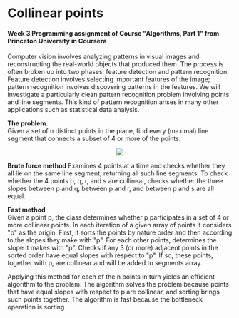 Collinear points
===================
#### Week 3 Programming assignment of Course "Algorithms, Part 1" from Princeton University in Coursera

Computer vision involves analyzing patterns in visual images and reconstructing the real-world objects that produced 
them. The process is often broken up into two phases: feature detection and pattern recognition. Feature detection 
involves selecting important features of the image; pattern recognition involves discovering patterns in the features.
We will investigate a particularly clean pattern recognition problem involving points and line segments. This kind of
pattern recognition arises in many other applications such as statistical data analysis.

**The problem.**  
Given a set of n distinct points in the plane, find every (maximal) line segment that connects a subset of 4 or more of
the points.

<p align="center">
    <img src="https://coursera.cs.princeton.edu/algs4/assignments/collinear/lines2.png">
</p>  

**Brute force method** 
Examines 4 points at a time and checks whether they all lie on the same line segment, returning all such line segments.
To check whether the 4 points p, q, r, and s are collinear, checks whether the three slopes between p and q, between p
and r, and between p and s are all equal.

**Fast method**   
Given a point p, the class determines whether p participates in a set of 4 or more collinear points. In each iteration
of a given array of points it considers "p" as the origin. First, it sorts the points by nature order and then according
to the slopes they make with "p". For each other points, determines the slope it makes with "p". Checks if any 3 (or 
more) adjacent points in the sorted order have equal slopes with respect to "p". If so, these points, together with p,
are collinear and will be added to segments array.  

Applying this method for each of the n points in turn yields an efficient algorithm to the problem. The algorithm solves
the problem because points that have equal slopes with respect to p are collinear, and sorting brings such points 
together. The algorithm is fast because the bottleneck operation is sorting